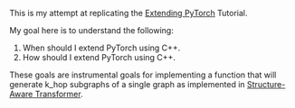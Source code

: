 This is my attempt at replicating the [Extending PyTorch](https://pytorch.org/docs/stable/notes/extending.html) Tutorial.

My goal here is to understand the following:

1. When should I extend PyTorch using C++.
2. How should I extend PyTorch using C++.

These goals are instrumental goals for implementing a function that will generate k_hop subgraphs of a single graph as implemented in [Structure-Aware Transformer](https://github.com/BorgwardtLab/SAT).